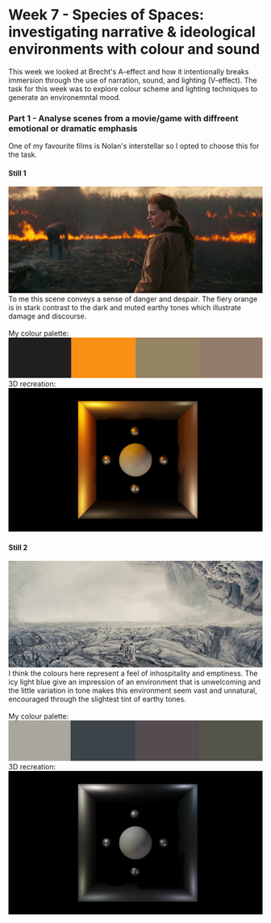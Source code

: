 # Week 7 - Species of Spaces: investigating narrative & ideological environments with colour and sound
This week we looked at Brecht's A-effect and how it intentionally breaks immersion through the use of narration, sound, and lighting (V-effect). The task for this week was to explore colour scheme and lighting techniques to generate an environemntal mood.


### Part 1 - Analyse scenes from a movie/game with diffreent emotional or dramatic emphasis
One of my favourite films is Nolan's interstellar so I opted to choose this for the task. 
#### Still 1
![](img/interstellar2.jpg)
To me this scene conveys a sense of danger and despair. The fiery orange is in stark contrast to the dark and muted earthy tones which illustrate damage and discourse. 
\
\
My colour palette:
\
![](img/col1.png)
\
3D recreation:
![](img/2.png)
#### Still 2
![](img/interstellar11.jpg)
I think the colours here represent a feel of inhospitality and emptiness. The icy  light blue give an impression of an environment that is unwelcoming and the little variation in tone makes this environment seem vast and unnatural, encouraged through the slightest tint of earthy tones.
\
\
My colour palette:
\
![](img/col2.png)
\
3D recreation:
![](img/1.png)